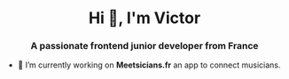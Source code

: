 <h1 align="center">Hi 👋, I'm Victor</h1>
<h3 align="center">A passionate frontend junior developer from France</h3>

- 🎸 I’m currently working on **Meetsicians.fr** an app to connect musicians.

